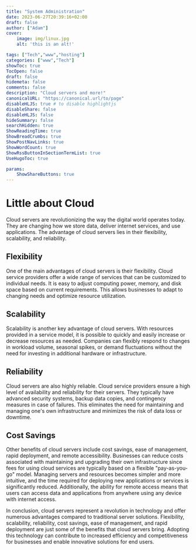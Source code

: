 ```yaml
---
title: "System Administration"
date: 2023-06-27T20:39:16+02:00
draft: false
author: ["Adam"]
cover:
    image: img/linux.jpg
    alt: 'this is an alt!'

tags: ["Tech","www","hosting"] 
categories: ["www","Tech"]
showToc: true
TocOpen: false
draft: false
hidemeta: false
comments: false
description: "Cloud servers and more!"
canonicalURL: "https://canonical.url/to/page"
disableHLJS: true # to disable highlightjs
disableShare: false
disableHLJS: false
hideSummary: false
searchHidden: true
ShowReadingTime: true
ShowBreadCrumbs: true
ShowPostNavLinks: true
ShowWordCount: true
ShowRssButtonInSectionTermList: true
UseHugoToc: true

params:
    ShowShareButtons: true
---
```


# Little about Cloud

Cloud servers are revolutionizing the way the digital world operates today. They are changing how we store data, deliver internet services, and use applications. The advantage of cloud servers lies in their flexibility, scalability, and reliability.

## Flexibility

One of the main advantages of cloud servers is their flexibility. Cloud service providers offer a wide range of services that can be customized to individual needs. It is easy to adjust computing power, memory, and disk space based on current requirements. This allows businesses to adapt to changing needs and optimize resource utilization.

## Scalability

Scalability is another key advantage of cloud servers. With resources provided in a service model, it is possible to quickly and easily increase or decrease resources as needed. Companies can flexibly respond to changes in workload volume, seasonal spikes, or demand fluctuations without the need for investing in additional hardware or infrastructure.

## Reliability

Cloud servers are also highly reliable. Cloud service providers ensure a high level of availability and reliability for their servers. They typically have advanced security systems, backup data copies, and contingency measures in case of failures. This eliminates the need for maintaining and managing one's own infrastructure and minimizes the risk of data loss or downtime.

## Cost Savings

Other benefits of cloud servers include cost savings, ease of management, rapid deployment, and remote accessibility. Businesses can reduce costs associated with maintaining and upgrading their own infrastructure since fees for using cloud services are typically based on a flexible "pay-as-you-go" model. Managing servers and resources becomes simpler and more intuitive, and the time required for deploying new applications or services is significantly reduced. Additionally, the ability for remote access means that users can access data and applications from anywhere using any device with internet access.

In conclusion, cloud servers represent a revolution in technology and offer numerous advantages compared to traditional server solutions. Flexibility, scalability, reliability, cost savings, ease of management, and rapid deployment are just some of the benefits that cloud servers bring. Adopting this technology can contribute to increased efficiency and competitiveness for businesses and enable innovative solutions for end users.
